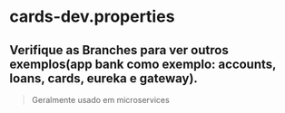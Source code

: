 # cards-dev.properties
## Verifique as Branches para ver outros exemplos(app bank como exemplo: accounts, loans, cards, eureka e gateway).
> Geralmente usado em microservices

